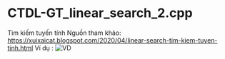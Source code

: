 # CTDL-GT_linear_search_2.cpp
Tìm kiếm tuyến tính 
Nguồn tham khảo: https://xuixaicat.blogspot.com/2020/04/linear-search-tim-kiem-tuyen-tinh.html
Ví dụ : ![VD](https://user-images.githubusercontent.com/129465517/230520563-001eff9f-4621-4a9b-970a-98b67d9c7c43.png)
